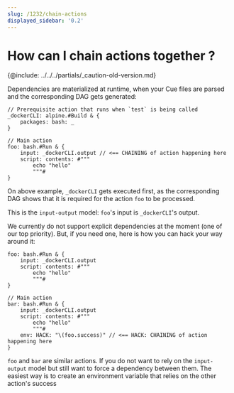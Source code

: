 ```yaml
---
slug: /1232/chain-actions
displayed_sidebar: '0.2'
---
```


# How can I chain actions together ?

{@include: ../../../partials/_caution-old-version.md}

Dependencies are materialized at runtime, when your Cue files are parsed and the corresponding DAG gets generated:

```cue
// Prerequisite action that runs when `test` is being called
_dockerCLI: alpine.#Build & {
    packages: bash: _
}

// Main action
foo: bash.#Run & {
    input: _dockerCLI.output // <== CHAINING of action happening here
    script: contents: #"""
        echo "hello"
        """#
}
```

On above example, `_dockerCLI` gets executed first, as the corresponding DAG shows that it is required for the action `foo` to be processed.

This is the `input-output` model: `foo`'s input is `_dockerCLI`'s output.

We currently do not support explicit dependencies at the moment (one of our top priority). But, if you need one, here is how you can hack your way around it:

```cue
foo: bash.#Run & {
    input: _dockerCLI.output
    script: contents: #"""
        echo "hello"
        """#
}

// Main action
bar: bash.#Run & {
    input: _dockerCLI.output
    script: contents: #"""
        echo "hello"
        """#
    env: HACK: "\(foo.success)" // <== HACK: CHAINING of action happening here
}
```

`foo` and `bar` are similar actions. If you do not want to rely on the `input-output` model but still want to force a dependency between them. The easiest way is to create an environment variable that relies on the other action's success
